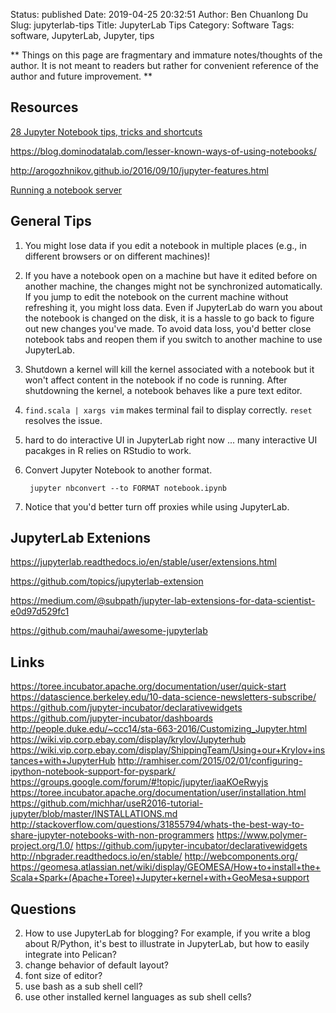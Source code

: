 Status: published
Date: 2019-04-25 20:32:51
Author: Ben Chuanlong Du
Slug: jupyterlab-tips
Title: JupyterLab Tips
Category: Software
Tags: software, JupyterLab, Jupyter, tips

**
Things on this page are
fragmentary and immature notes/thoughts of the author.
It is not meant to readers
but rather for convenient reference of the author and future improvement.
**

## Resources

[28 Jupyter Notebook tips, tricks and shortcuts](https://www.dataquest.io/blog/jupyter-notebook-tips-tricks-shortcuts/)

https://blog.dominodatalab.com/lesser-known-ways-of-using-notebooks/

http://arogozhnikov.github.io/2016/09/10/jupyter-features.html

[Running a notebook server](http://jupyter-notebook.readthedocs.io/en/latest/public_server.html)

## General Tips


1. You might lose data if you edit a notebook in multiple places 
    (e.g., in different browsers or on different machines)!

2. If you have a notebook open on a machine 
    but have it edited before on another machine, 
    the changes might not be synchronized automatically.
    If you jump to edit the notebook on the current machine without refreshing it, 
    you might loss data.
    Even if JupyterLab do warn you about the notebook is changed on the disk,
    it is a hassle to go back to figure out new changes you've made.
    To avoid data loss,
    you'd better close notebook tabs and reopen them
    if you switch to another machine to use JupyterLab. 

2. Shutdown a kernel will kill the kernel associated with a notebook
    but it won't affect content in the notebook if no code is running. 
    After shutdowning the kernel, 
    a notebook behaves like a pure text editor.

1. `find.scala | xargs vim` makes terminal fail to display correctly.
    `reset` resolves the issue.

2. hard to do interactive UI in JupyterLab right now ...
    many interactive UI pacakges in R relies on RStudio to work.

3. Convert Jupyter Notebook to another format.

        jupyter nbconvert --to FORMAT notebook.ipynb

4. Notice that you'd better turn off proxies while using JupyterLab. 

## JupyterLab Extenions

https://jupyterlab.readthedocs.io/en/stable/user/extensions.html

https://github.com/topics/jupyterlab-extension

https://medium.com/@subpath/jupyter-lab-extensions-for-data-scientist-e0d97d529fc1

https://github.com/mauhai/awesome-jupyterlab



## Links
https://toree.incubator.apache.org/documentation/user/quick-start
https://datascience.berkeley.edu/10-data-science-newsletters-subscribe/ 
https://github.com/jupyter-incubator/declarativewidgets
https://github.com/jupyter-incubator/dashboards
http://people.duke.edu/~ccc14/sta-663-2016/Customizing_Jupyter.html
https://wiki.vip.corp.ebay.com/display/krylov/Jupyterhub
https://wiki.vip.corp.ebay.com/display/ShippingTeam/Using+our+Krylov+instances+with+JupyterHub
http://ramhiser.com/2015/02/01/configuring-ipython-notebook-support-for-pyspark/
https://groups.google.com/forum/#!topic/jupyter/iaaKOeRwyjs
https://toree.incubator.apache.org/documentation/user/installation.html
https://github.com/michhar/useR2016-tutorial-jupyter/blob/master/INSTALLATIONS.md
http://stackoverflow.com/questions/31855794/whats-the-best-way-to-share-jupyter-notebooks-with-non-programmers
https://www.polymer-project.org/1.0/
https://github.com/jupyter-incubator/declarativewidgets
http://nbgrader.readthedocs.io/en/stable/
http://webcomponents.org/
https://geomesa.atlassian.net/wiki/display/GEOMESA/How+to+install+the+Scala+Spark+(Apache+Toree)+Jupyter+kernel+with+GeoMesa+support


## Questions
2. How to use JupyterLab for blogging? 
    For example, if you write a blog about R/Python, 
    it's best to illustrate in JupyterLab, 
    but how to easily integrate into Pelican?
3. change behavior of default layout?
4. font size of editor?
5. use bash as a sub shell cell?
6. use other installed kernel languages as sub shell cells?

